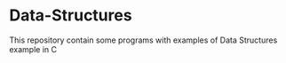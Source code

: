 # Data-Structures
This repository contain some programs with examples of Data Structures example in C

